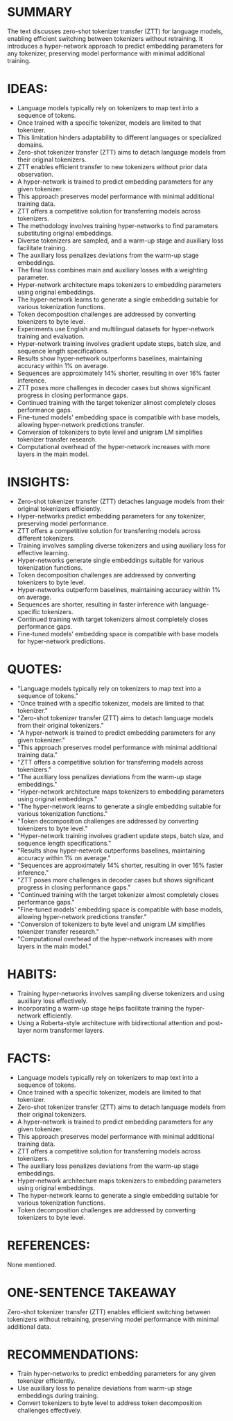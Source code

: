 # SUMMARY
The text discusses zero-shot tokenizer transfer (ZTT) for language models, enabling efficient switching between tokenizers without retraining. It introduces a hyper-network approach to predict embedding parameters for any tokenizer, preserving model performance with minimal additional training.

# IDEAS:
- Language models typically rely on tokenizers to map text into a sequence of tokens.
- Once trained with a specific tokenizer, models are limited to that tokenizer.
- This limitation hinders adaptability to different languages or specialized domains.
- Zero-shot tokenizer transfer (ZTT) aims to detach language models from their original tokenizers.
- ZTT enables efficient transfer to new tokenizers without prior data observation.
- A hyper-network is trained to predict embedding parameters for any given tokenizer.
- This approach preserves model performance with minimal additional training data.
- ZTT offers a competitive solution for transferring models across tokenizers.
- The methodology involves training hyper-networks to find parameters substituting original embeddings.
- Diverse tokenizers are sampled, and a warm-up stage and auxiliary loss facilitate training.
- The auxiliary loss penalizes deviations from the warm-up stage embeddings.
- The final loss combines main and auxiliary losses with a weighting parameter.
- Hyper-network architecture maps tokenizers to embedding parameters using original embeddings.
- The hyper-network learns to generate a single embedding suitable for various tokenization functions.
- Token decomposition challenges are addressed by converting tokenizers to byte level.
- Experiments use English and multilingual datasets for hyper-network training and evaluation.
- Hyper-network training involves gradient update steps, batch size, and sequence length specifications.
- Results show hyper-network outperforms baselines, maintaining accuracy within 1% on average.
- Sequences are approximately 14% shorter, resulting in over 16% faster inference.
- ZTT poses more challenges in decoder cases but shows significant progress in closing performance gaps.
- Continued training with the target tokenizer almost completely closes performance gaps.
- Fine-tuned models' embedding space is compatible with base models, allowing hyper-network predictions transfer.
- Conversion of tokenizers to byte level and unigram LM simplifies tokenizer transfer research.
- Computational overhead of the hyper-network increases with more layers in the main model.

# INSIGHTS:
- Zero-shot tokenizer transfer (ZTT) detaches language models from their original tokenizers efficiently.
- Hyper-networks predict embedding parameters for any tokenizer, preserving model performance.
- ZTT offers a competitive solution for transferring models across different tokenizers.
- Training involves sampling diverse tokenizers and using auxiliary loss for effective learning.
- Hyper-networks generate single embeddings suitable for various tokenization functions.
- Token decomposition challenges are addressed by converting tokenizers to byte level.
- Hyper-networks outperform baselines, maintaining accuracy within 1% on average.
- Sequences are shorter, resulting in faster inference with language-specific tokenizers.
- Continued training with target tokenizers almost completely closes performance gaps.
- Fine-tuned models' embedding space is compatible with base models for hyper-network predictions.

# QUOTES:
- "Language models typically rely on tokenizers to map text into a sequence of tokens."
- "Once trained with a specific tokenizer, models are limited to that tokenizer."
- "Zero-shot tokenizer transfer (ZTT) aims to detach language models from their original tokenizers."
- "A hyper-network is trained to predict embedding parameters for any given tokenizer."
- "This approach preserves model performance with minimal additional training data."
- "ZTT offers a competitive solution for transferring models across tokenizers."
- "The auxiliary loss penalizes deviations from the warm-up stage embeddings."
- "Hyper-network architecture maps tokenizers to embedding parameters using original embeddings."
- "The hyper-network learns to generate a single embedding suitable for various tokenization functions."
- "Token decomposition challenges are addressed by converting tokenizers to byte level."
- "Hyper-network training involves gradient update steps, batch size, and sequence length specifications."
- "Results show hyper-network outperforms baselines, maintaining accuracy within 1% on average."
- "Sequences are approximately 14% shorter, resulting in over 16% faster inference."
- "ZTT poses more challenges in decoder cases but shows significant progress in closing performance gaps."
- "Continued training with the target tokenizer almost completely closes performance gaps."
- "Fine-tuned models' embedding space is compatible with base models, allowing hyper-network predictions transfer."
- "Conversion of tokenizers to byte level and unigram LM simplifies tokenizer transfer research."
- "Computational overhead of the hyper-network increases with more layers in the main model."

# HABITS:
- Training hyper-networks involves sampling diverse tokenizers and using auxiliary loss effectively.
- Incorporating a warm-up stage helps facilitate training the hyper-network efficiently.
- Using a Roberta-style architecture with bidirectional attention and post-layer norm transformer layers.

# FACTS:
- Language models typically rely on tokenizers to map text into a sequence of tokens.
- Once trained with a specific tokenizer, models are limited to that tokenizer.
- Zero-shot tokenizer transfer (ZTT) aims to detach language models from their original tokenizers.
- A hyper-network is trained to predict embedding parameters for any given tokenizer.
- This approach preserves model performance with minimal additional training data.
- ZTT offers a competitive solution for transferring models across tokenizers.
- The auxiliary loss penalizes deviations from the warm-up stage embeddings.
- Hyper-network architecture maps tokenizers to embedding parameters using original embeddings.
- The hyper-network learns to generate a single embedding suitable for various tokenization functions.
- Token decomposition challenges are addressed by converting tokenizers to byte level.

# REFERENCES:
None mentioned.

# ONE-SENTENCE TAKEAWAY
Zero-shot tokenizer transfer (ZTT) enables efficient switching between tokenizers without retraining, preserving model performance with minimal additional data.

# RECOMMENDATIONS:
- Train hyper-networks to predict embedding parameters for any given tokenizer efficiently.
- Use auxiliary loss to penalize deviations from warm-up stage embeddings during training.
- Convert tokenizers to byte level to address token decomposition challenges effectively.